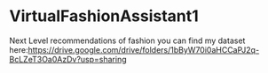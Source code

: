 # VirtualFashionAssistant1
Next Level recommendations of fashion 
you can find my dataset here:https://drive.google.com/drive/folders/1bByW70i0aHCCaPJ2q-BcLZeT3Oa0AzDv?usp=sharing
